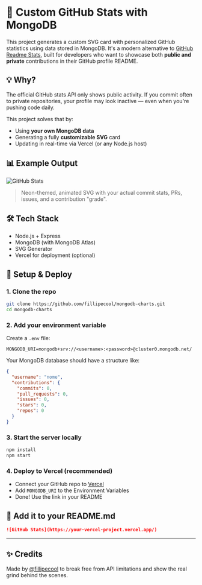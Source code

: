 # 🧠 Custom GitHub Stats with MongoDB

This project generates a custom SVG card with personalized GitHub statistics using data stored in MongoDB. It's a modern alternative to [GitHub Readme Stats](https://github.com/anuraghazra/github-readme-stats), built for developers who want to showcase both **public and private** contributions in their GitHub profile README.

## 💡 Why?

The official GitHub stats API only shows public activity. If you commit often to private repositories, your profile may look inactive — even when you're pushing code daily.

This project solves that by:
- Using **your own MongoDB data**
- Generating a fully **customizable SVG** card
- Updating in real-time via Vercel (or any Node.js host)

## 📊 Example Output

![GitHub Stats](https://your-vercel-deploy-url.vercel.app/)

> Neon-themed, animated SVG with your actual commit stats, PRs, issues, and a contribution "grade".

## 🛠️ Tech Stack

- Node.js + Express
- MongoDB (with MongoDB Atlas)
- SVG Generator
- Vercel for deployment (optional)

## 🔧 Setup & Deploy

### 1. Clone the repo

```bash
git clone https://github.com/fillipecool/mongodb-charts.git
cd mongodb-charts
```

### 2. Add your environment variable

Create a `.env` file:

```env
MONGODB_URI=mongodb+srv://<username>:<password>@cluster0.mongodb.net/
```

Your MongoDB database should have a structure like:

```json
{
  "username": "nome",
  "contributions": {
    "commits": 0,
    "pull_requests": 0,
    "issues": 0,
    "stars": 0,
    "repos": 0
  }
}
```

### 3. Start the server locally

```bash
npm install
npm start
```

### 4. Deploy to Vercel (recommended)

- Connect your GitHub repo to [Vercel](https://vercel.com/)
- Add `MONGODB_URI` to the Environment Variables
- Done! Use the link in your README

## 📌 Add it to your README.md

```markdown
![GitHub Stats](https://your-vercel-project.vercel.app/)
```

---

## ✨ Credits

Made by [@fillipecool](https://github.com/fillipecool) to break free from API limitations and show the real grind behind the scenes.